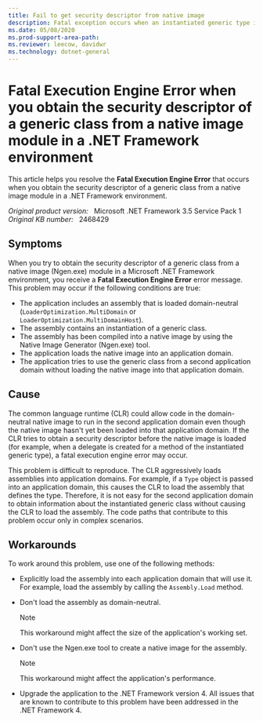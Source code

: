 ```yaml
---
title: Fail to get security descriptor from native image
description: Fatal exception occurs when an instantiated generic type in a domain-neutral native image is accessed from an application domain. This problem occurs in a .NET Framework environment if the native image hasn't been loaded and if the CLR tries to obtain a security descriptor.
ms.date: 05/08/2020
ms.prod-support-area-path: 
ms.reviewer: leecow, davidwr
ms.technology: dotnet-general
---
```

# Fatal Execution Engine Error when you obtain the security descriptor of a generic class from a native image module in a .NET Framework environment

This article helps you resolve the **Fatal Execution Engine Error** that occurs when you obtain the security descriptor of a generic class from a native image module in a .NET Framework environment.

_Original product version:_ &nbsp; Microsoft .NET Framework 3.5 Service Pack 1  
_Original KB number:_ &nbsp; 2468429

## Symptoms

When you try to obtain the security descriptor of a generic class from a native image (Ngen.exe) module in a Microsoft .NET Framework environment, you receive a **Fatal Execution Engine Error** error message. This problem may occur if the following conditions are true:

- The application includes an assembly that is loaded domain-neutral (`LoaderOptimization.MultiDomain` or `LoaderOptimization.MultiDomainHost`).
- The assembly contains an instantiation of a generic class.
- The assembly has been compiled into a native image by using the Native Image Generator (Ngen.exe) tool.
- The application loads the native image into an application domain.
- The application tries to use the generic class from a second application domain without loading the native image into that application domain.

## Cause

The common language runtime (CLR) could allow code in the domain-neutral native image to run in the second application domain even though the native image hasn't yet been loaded into that application domain. If the CLR tries to obtain a security descriptor before the native image is loaded (for example, when a delegate is created for a method of the instantiated generic type), a fatal execution engine error may occur.

This problem is difficult to reproduce. The CLR aggressively loads assemblies into application domains. For example, if a `Type` object is passed into an application domain, this causes the CLR to load the assembly that defines the type. Therefore, it is not easy for the second application domain to obtain information about the instantiated generic class without causing the CLR to load the assembly. The code paths that contribute to this problem occur only in complex scenarios.

## Workarounds

To work around this problem, use one of the following methods:

- Explicitly load the assembly into each application domain that will use it. For example, load the assembly by calling the `Assembly.Load` method.
- Don't load the assembly as domain-neutral.

    > [!NOTE]  
    > This workaround might affect the size of the application's working set.
- Don't use the Ngen.exe tool to create a native image for the assembly.

    > [!NOTE]  
    > This workaround might affect the application's performance.
- Upgrade the application to the .NET Framework version 4. All issues that are known to contribute to this problem have been addressed in the .NET Framework 4.
